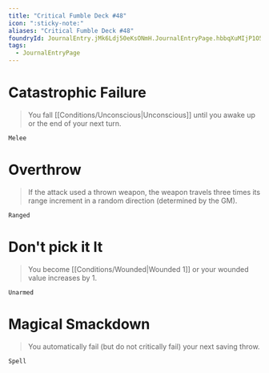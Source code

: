 ```yaml
---
title: "Critical Fumble Deck #48"
icon: ":sticky-note:"
aliases: "Critical Fumble Deck #48"
foundryId: JournalEntry.jMk6Ldj50eKsONmH.JournalEntryPage.hbbqXuMIjP1O5ivM
tags:
  - JournalEntryPage
---
```

# Catastrophic Failure

> You fall [[Conditions/Unconscious|Unconscious]] until you awake up or the end of your next turn.

`Melee`

# Overthrow

> If the attack used a thrown weapon, the weapon travels three times its range increment in a random direction (determined by the GM).

`Ranged`

# Don't pick it It

> You become [[Conditions/Wounded|Wounded 1]] or your wounded value increases by 1.

`Unarmed`

# Magical Smackdown

> You automatically fail (but do not critically fail) your next saving throw.

`Spell`